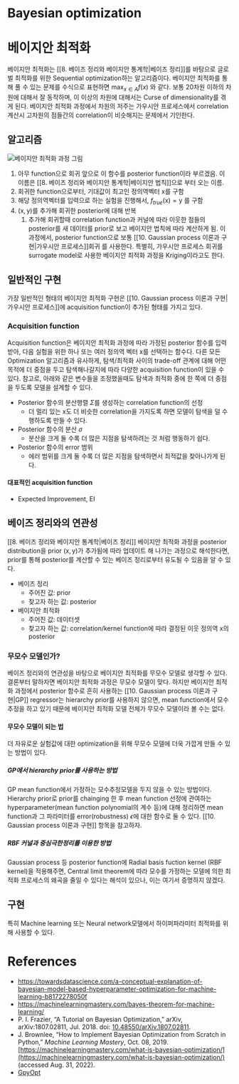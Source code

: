 # Bayesian optimization
# 베이지안 최적화
베이지안 최적화는 [[8. 베이즈 정리와 베이지안 통계학|베이즈 정리]]를 바탕으로 글로벌 최적화를 위한 Sequential optimization하는 알고리즘이다. 베이지안 최적화를 통해 풀 수 있는 문제를 수식으로 표현하면 $\max_{x \in A} f(x)$ 와 같다. 보통 20차원 이하의 차원에 대해서 잘 동작하며, 이 이상의 차원에 대해서는 Curse of dimensionality를 겪게 된다. 베이지안 최적화 과정에서 차원의 저주는 가우시안 프로세스에서 correlation 계산시 고차원의 점들간의 correlation이 비슷해지는 문제에서 기인한다.


## 알고리즘
![베이지안 최적화 과정 그림](https://upload.wikimedia.org/wikipedia/commons/0/02/GpParBayesAnimationSmall.gif)
1. 아무 function으로 회귀
   앞으로 이 함수를 posterior function이라 부르겠음.
   이 이름은 [[8. 베이즈 정리와 베이지안 통계학|베이지안 법칙]]으로 부터 오는 이름.
2. 회귀한 function으로부터, 기대값이 최고인 정의역벡터 $\mathrm{x}$를 구함
3. 해당 정의역벡터를 입력으로 하는 실험을 진행해서, $f_{true}(\mathrm{x}) = \mathrm{y}$ 를 구함
4. $\mathrm{(x, y)}$를 추가해 회귀한 posterior에 대해 반복
	1. 추가해 회귀할때 correlation function과 커널에 따라 이웃한 점들의 posterior를 새 데이터를 prior로 보고 베이지안 법칙에 따라 계산하게 됨.
이 과정에서, posterior function으로 보통 [[10. Gaussian process 이론과 구현|가우시안 프로세스]]회귀 를 사용한다. 특별히, 가우시안 프로세스 회귀를 surrogate model로 사용한 베이지안 최적화 과정을 Kriging이라고도 한다.


## 일반적인 구현
가장 일반적인 형태의 베이지안 최적화 구현은 [[10. Gaussian process 이론과 구현|가우시안 프로세스]]에 acquisition function이 추가된 형태를 가지고 있다. 


### Acquisition function
Acquisition function은 베이지안 최적화 과정에 따라 가정된 posterior 함수를 입력받아, 다음 실험을 위한 하나 또는 여러 정의역 벡터 $\mathrm{x}$를 선택하는 함수다. 다른 모든 Optimization 알고리즘과 유사하게, 탐색/최적화 사이의 trade-off 관계에 대해 어떤 목적에 더 중점을 두고 탐색해나갈지에 따라 다양한 acquisition function이 있을 수 있다.
참고로, 아래와 같은 변수들을 조정했을때도 탐색과 최적화 중에 한 쪽에 더 중점을 두도록 모델을 설계할 수 있다.
- Posterior 함수의 분산행렬 $\Sigma$를 생성하는 correlation function의 선정
	- 더 멀리 있는 $\mathrm{x}$도 더 비슷한 correlation을 가지도록 하면 모델이 탐색을 덜 수행하도록 만들 수 있다.
- Posterior 함수의 분산 $\sigma$
	- 분산을 크게 둘 수록 더 많은 지점을 탐색하려는 것 처럼 행동하기 쉽다.
- Posterior 함수의 error 범위
	- 에러 범위를 크게 둘 수록 더 많은 지점을 탐색하면서 최적값을 찾아나가게 된다.

#### 대표적인 acquisition function
- Expected Improvement, EI


## 베이즈 정리와의 연관성
[[8. 베이즈 정리와 베이지안 통계학|베이즈 정리]]
베이지안 최적화 과정을 posterior distribution을 prior $\mathrm{(x,y)}$가 추가됨에 따라 업데이트 해 나가는 과정으로 해석한다면, prior를 통해 posterior를 계산할 수 있는 베이즈 정리로부터 유도될 수 있음을 알 수 있다.
- 베이즈 정리
	- 주어진 값: prior
	- 찾고자 하는 값: posterior
- 베이지안 최적화
	- 주어진 값: 데이터셋
	- 찾고자 하는 값: correlation/kernel function에 따라 결정된 이웃 정의역 $\mathrm{x}$의 posterior


### 무모수 모델인가?
베이즈 정리와의 연관성을 바탕으로 베이지안 최적화를 무모수 모델로 생각할 수 있다. 결론부터 말하자면 베이지안 최적화 과정은 무모수 모델이 맞다. 하지만 베이지안 최적화 과정에서 posterior 함수로 흔히 사용하는 [[10. Gaussian process 이론과 구현|GP]] regressor는 hierarchy prior를 사용하지 않으면, mean function에서 모수추정을 하고 있기 때문에 베이지안 최적화 모델 전체가 무모수 모델이라 볼 수는 없다.


#### 무모수 모델이 되는 법
더 자유로운 실험값에 대한 optimization을 위해 무모수 모델에 더욱 가깝게 만들 수 있는 방법이 있다.


##### GP에서 hierarchy prior를 사용하는 방법
GP mean function에서 가정하는 모수추정모델을 두지 않을 수 있는 방법이다. Hierarchy prior로 prior를 chainging 한 후 mean function 선정에 관여하는 hyperparameter(mean function polynomial의 계수 등)에 대해 정리하면 mean function과 그 파라미터를 error(robustness) $\epsilon$에 대한 함수로 둘 수 있다. [[10. Gaussian process 이론과 구현]] 항목을 참고하자.


##### RBF 커널과 중심극한정리를 이용한 방법
Gaussian process 등 posterior function에 Radial basis fuction kernel (RBF kernel)을 적용해주면, Central limit theorem에 따라 모수를 가정하는 모델에 의한 최적화 프로세스의 왜곡을 줄일 수 있다는 해석이 있으나, 이는 여기서 증명하지 않겠다.


## 구현
특히 Machine learning 또는 Neural network모델에서 하이퍼파라미터 최적화를 위해 사용할 수 있다.



# References
- https://towardsdatascience.com/a-conceptual-explanation-of-bayesian-model-based-hyperparameter-optimization-for-machine-learning-b8172278050f
- https://machinelearningmastery.com/bayes-theorem-for-machine-learning/
- P. I. Frazier, “A Tutorial on Bayesian Optimization,” arXiv, arXiv:1807.02811, Jul. 2018. doi: [10.48550/arXiv.1807.02811](https://doi.org/10.48550/arXiv.1807.02811).
- J. Brownlee, “How to Implement Bayesian Optimization from Scratch in Python,” _Machine Learning Mastery_, Oct. 08, 2019. [https://machinelearningmastery.com/what-is-bayesian-optimization/](https://machinelearningmastery.com/what-is-bayesian-optimization/) (accessed Aug. 31, 2022).
- [GpyOpt](https://sheffieldml.github.io/GPyOpt/)